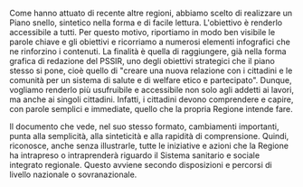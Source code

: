 Come hanno attuato di recente altre regioni, abbiamo scelto di realizzare un Piano snello, sintetico nella forma e di facile lettura. L'obiettivo è renderlo accessibile a tutti. Per questo motivo, riportiamo in modo ben visibile le parole chiave e gli obiettivi e ricorriamo a numerosi elementi infografici che ne rinforzino i contenuti. La finalità è quella di raggiungere, già nella forma grafica di redazione del PSSIR, uno degli obiettivi strategici che il piano stesso si pone, cioè quello di "creare una nuova relazione con i cittadini e le comunità per un sistema di salute e di welfare etico e partecipato". Dunque, vogliamo renderlo più usufruibile e accessibile non solo agli addetti ai lavori, ma anche ai singoli cittadini. Infatti, i cittadini devono comprendere e capire, con parole semplici e immediate, quello che la propria Regione intende fare.

Il documento che vede, nel suo stesso formato, cambiamenti importanti, punta alla semplicità, alla sinteticità e alla rapidità di comprensione. Quindi, riconosce, anche senza illustrarle, tutte le iniziative e azioni che la Regione ha intrapreso o intraprenderà riguardo il Sistema sanitario e sociale integrato regionale. Questo avviene secondo disposizioni e percorsi di livello nazionale o sovranazionale.